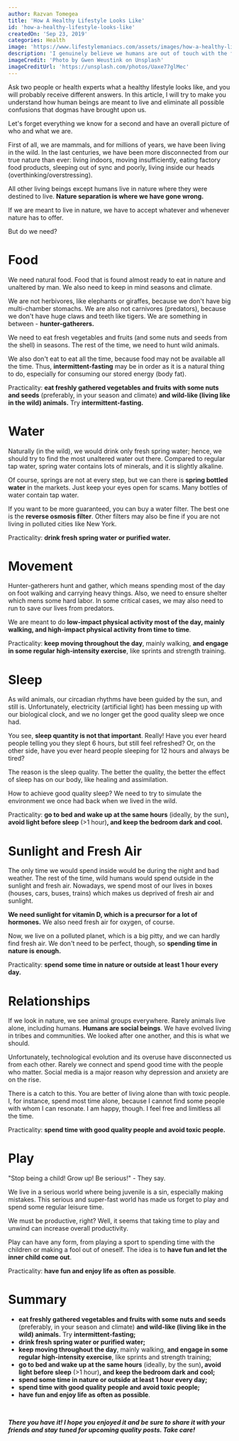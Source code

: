 ```yaml
---
author: Razvan Tomegea
title: 'How A Healthy Lifestyle Looks Like'
id: 'how-a-healthy-lifestyle-looks-like'
createdOn: 'Sep 23, 2019'
categories: Health
image: 'https://www.lifestylemaniacs.com/assets/images/how-a-healthy-lifestyle-looks-like/_main.jpg'
description: 'I genuinely believe we humans are out of touch with the food on our plates or hands as few still eat at home or a good restaurant.'
imageCredit: 'Photo by Gwen Weustink on Unsplash'
imageCreditUrl: 'https://unsplash.com/photos/Uaxe77glMec'
---
```


Ask two people or health experts what a healthy lifestyle looks like, and you will probably receive different answers. In this article, I will try to make you understand how human beings are meant to live and eliminate all possible confusions that dogmas have brought upon us.

Let's forget everything we know for a second and have an overall picture of who and what we are.

First of all, we are mammals, and for millions of years, we have been living in the wild. In the last centuries, we have been more disconnected from our true nature than ever: living indoors, moving insufficiently, eating factory food products, sleeping out of sync and poorly, living inside our heads (overthinking/overstressing).

All other living beings except humans live in nature where they were destined to live. **Nature separation is where we have gone wrong.**

If we are meant to live in nature, we have to accept whatever and whenever nature has to offer.

But do we need?

# Food
We need natural food. Food that is found almost ready to eat in nature and unaltered by man. We also need to keep in mind seasons and climate.

We are not herbivores, like elephants or giraffes, because we don't have big multi-chamber stomachs. We are also not carnivores (predators), because we don't have huge claws and teeth like tigers. We are something in between - **hunter-gatherers.**

We need to eat fresh vegetables and fruits (and some nuts and seeds from the shell) in seasons. The rest of the time, we need to hunt wild animals.

We also don't eat to eat all the time, because food may not be available all the time. Thus, **intermittent-fasting** may be in order as it is a natural thing to do, especially for consuming our stored energy (body fat).

Practicality: **eat freshly gathered vegetables and fruits with some nuts and seeds** (preferably, in your season and climate) **and wild-like (living like in the wild) animals.** Try **intermittent-fasting.**

# Water
Naturally (in the wild), we would drink only fresh spring water; hence, we should try to find the most unaltered water out there. Compared to regular tap water, spring water contains lots of minerals, and it is slightly alkaline.

Of course, springs are not at every step, but we can there is **spring bottled water** in the markets. Just keep your eyes open for scams. Many bottles of water contain tap water.

If you want to be more guaranteed, you can buy a water filter. The best one is the **reverse osmosis filter**. Other filters may also be fine if you are not living in polluted cities like New York.

Practicality: **drink fresh spring water or purified water.**

# Movement
Hunter-gatherers hunt and gather, which means spending most of the day on foot walking and carrying heavy things. Also, we need to ensure shelter which mens some hard labor. In some critical cases, we may also need to run to save our lives from predators.

We are meant to do **low-impact physical activity most of the day, mainly walking, and high-impact physical activity from time to time**.

Practicality: **keep moving throughout the day**, mainly walking, **and engage in some regular high-intensity exercise**, like sprints and strength training.

# Sleep
As wild animals, our circadian rhythms have been guided by the sun, and still is. Unfortunately, electricity (artificial light) has been messing up with our biological clock, and we no longer get the good quality sleep we once had.

You see, **sleep quantity is not that important**. Really! Have you ever heard people telling you they slept 6 hours, but still feel refreshed? Or, on the other side, have you ever heard people sleeping for 12 hours and always be tired?

The reason is the sleep quality.  The better the quality, the better the effect of sleep has on our body, like healing and assimilation.

How to achieve good quality sleep? We need to try to simulate the environment we once had back when we lived in the wild.

Practicality: **go to bed and wake up at the same hours** (ideally, by the sun)**, avoid light before sleep** (>1 hour)**, and keep the bedroom dark and cool.**

# Sunlight and Fresh Air
The only time we would spend inside would be during the night and bad weather. The rest of the time, wild humans would spend outside in the sunlight and fresh air. Nowadays, we spend most of our lives in boxes (houses, cars, buses, trains) which makes us deprived of fresh air and sunlight.

**We need sunlight for vitamin D, which is a precursor for a lot of hormones.** We also need fresh air for oxygen, of course.

Now, we live on a polluted planet, which is a big pitty, and we can hardly find fresh air. We don't need to be perfect, though, so **spending time in nature is enough.** 

Practicality: **spend some time in nature or outside at least 1 hour every day.**

# Relationships
If we look in nature, we see animal groups everywhere. Rarely animals live alone, including humans. **Humans are social beings**. We have evolved living in tribes and communities. We looked after one another, and this is what we should.

Unfortunately, technological evolution and its overuse have disconnected us from each other. Rarely we connect and spend good time with the people who matter. Social media is a major reason why depression and anxiety are on the rise.

There is a catch to this. You are better of living alone than with toxic people. I, for instance, spend most time alone, because I cannot find some people with whom I can resonate. I am happy, though. I feel free and limitless all the time.

Practicality: **spend time with good quality people and avoid toxic people.**

# Play
"Stop being a child! Grow up! Be serious!" - They say.

We live in a serious world where being juvenile is a sin, especially making mistakes. This serious and super-fast world has made us forget to play and spend some regular leisure time.

We must be productive, right? Well, it seems that taking time to play and unwind can increase overall productivity.

Play can have any form, from playing a sport to spending time with the children or making a fool out of oneself. The idea is to **have fun and let the inner child come out**.

Practicality: **have fun and enjoy life as often as possible**.

# Summary
-   **eat freshly gathered vegetables and fruits with some nuts and seeds** (preferably, in your season and climate) **and wild-like (living like in the wild) animals.** Try **intermittent-fasting;**
-   **drink fresh spring water or purified water;**
-   **keep moving throughout the day**, mainly walking, **and engage in some regular high-intensity exercise**, like sprints and strength training;
-   **go to bed and wake up at the same hours** (ideally, by the sun)**, avoid light before sleep** (>1 hour)**, and keep the bedroom dark and cool;**
-   **spend some time in nature or outside at least 1 hour every day;**
-   **spend time with good quality people and avoid toxic people;**
-   **have fun and enjoy life as often as possible**.

<br>

***There you have it! I hope you enjoyed it and be sure to share it with your friends and stay tuned for upcoming quality posts. Take care!***
